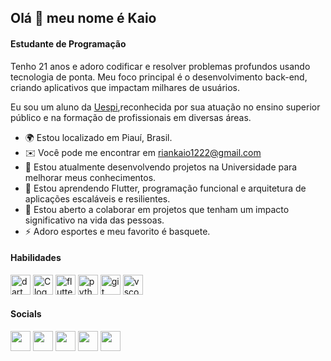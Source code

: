 ## Olá 👋 meu nome é Kaio

#### Estudante de Programação

Tenho 21 anos e adoro codificar e resolver problemas profundos usando tecnologia de ponta. Meu foco principal é o desenvolvimento back-end, criando aplicativos que impactam milhares de usuários.

Eu sou um aluno da [Uespi](https://uespi.br/),reconhecida por sua atuação no ensino superior público e na formação de profissionais em diversas áreas.

* 🌍 Estou localizado em Piauí, Brasil.
* ✉️  Você pode me encontrar em [riankaio1222@gmail.com](mailto:riankaio1222@gmail.com)
* 🚀  Estou atualmente desenvolvendo projetos na Universidade para melhorar meus conhecimentos.
* 🧠 Estou aprendendo Flutter, programação funcional e arquitetura de aplicações escaláveis e resilientes.
* 🤝  Estou aberto a colaborar em projetos que tenham um impacto significativo na vida das pessoas.
* ⚡  Adoro esportes e meu favorito é basquete.

#### Habilidades

<div align="left">
  <img src="https://cdn.jsdelivr.net/gh/devicons/devicon/icons/dart/dart-original.svg" height="32" alt="dart logo" />
  <img src="https://cdn.jsdelivr.net/gh/devicons/devicon/icons/c/c-original.svg" height="32" alt="C logo" />
  <img src="https://cdn.jsdelivr.net/gh/devicons/devicon/icons/flutter/flutter-original.svg" height="32" alt="flutter logo" />
  <img src="https://cdn.jsdelivr.net/gh/devicons/devicon/icons/python/python-original.svg" height="32" alt="python logo"  />
  <img src="https://cdn.jsdelivr.net/gh/devicons/devicon/icons/git/git-original.svg" height="32" alt="git logo"  />
  <img src="https://cdn.jsdelivr.net/gh/devicons/devicon/icons/vscode/vscode-original.svg" height="32" alt="vscode logo"  />
</div>

#### Socials

<p align="left">
  <a href="https://discord.com/users/661437172699889684" target="_blank" rel="noreferrer"><img src="https://raw.githubusercontent.com/danielcranney/readme-generator/main/public/icons/socials/discord.svg" width="32" height="32" /></a>
  <a href="https://www.github.com/peguimasid" target="_blank" rel="noreferrer"><img src="https://raw.githubusercontent.com/danielcranney/readme-generator/main/public/icons/socials/github-dark.svg" width="32" height="32" /></a>
  <a href="https://www.linkedin.com/in/guilhermo-masid-494677b8" target="_blank" rel="noreferrer"><img src="https://raw.githubusercontent.com/danielcranney/readme-generator/main/public/icons/socials/linkedin.svg" width="32" height="32" /></a>
  <a href="https://www.stackoverflow.com/users/13367336/guilhermo-masid" target="_blank" rel="noreferrer"><img src="https://raw.githubusercontent.com/danielcranney/readme-generator/main/public/icons/socials/stackoverflow.svg" width="32" height="32" /></a> 
  <a href="https://www.youtube.com/@gmasid" target="_blank" rel="noreferrer"><img src="https://raw.githubusercontent.com/danielcranney/readme-generator/main/public/icons/socials/youtube.svg" width="32" height="32" /></a>
</p>
